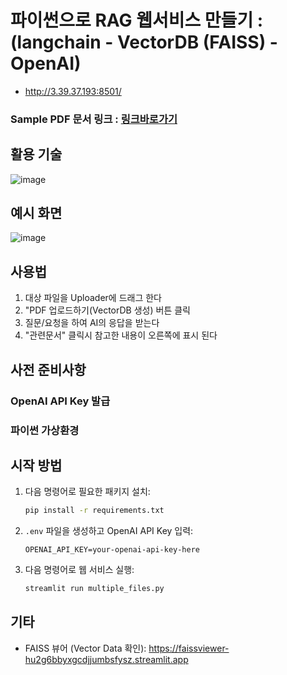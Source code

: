 
# 파이썬으로 RAG 웹서비스 만들기 : (langchain - VectorDB (FAISS) - OpenAI)
- http://3.39.37.193:8501/
  
### Sample PDF 문서 링크 : [링크바로가기](https://www.molit.go.kr/USR/policyData/m_34681/dtl.jsp?search=&srch_dept_nm=&srch_dept_id=&srch_usr_nm=&srch_usr_titl=Y&srch_usr_ctnt=&search_regdate_s=&search_regdate_e=&psize=10&s_category=&p_category=&lcmspage=1&id=4765)

## 활용 기술
![image](https://github.com/user-attachments/assets/1fd16d1a-cf58-4922-b5db-be521110d0b0)

## 예시 화면

![image](https://github.com/user-attachments/assets/a6a2f9fe-029e-4808-a153-712d528bad09)

## 사용법
1. 대상 파일을 Uploader에 드래그 한다
2. "PDF 업로드하기(VectorDB 생성) 버튼 클릭
3. 질문/요청을 하여 AI의 응답을 받는다
4. "관련문서" 클릭시 참고한 내용이 오른쪽에 표시 된다

## 사전 준비사항
### OpenAI API Key 발급
### 파이썬 가상환경

## 시작 방법  

1. 다음 명령어로 필요한 패키지 설치:
    ```bash
    pip install -r requirements.txt
    ```
2. `.env` 파일을 생성하고 OpenAI API Key 입력:
    ```
    OPENAI_API_KEY=your-openai-api-key-here
    ```
3. 다음 명령어로 웹 서비스 실행:
    ```bash
    streamlit run multiple_files.py    
    ```



## 기타
- FAISS 뷰어 (Vector Data 확인): https://faissviewer-hu2g6bbyxgcdjjumbsfysz.streamlit.app
